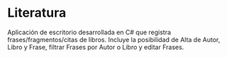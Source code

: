 # Literatura
Aplicación de escritorio desarrollada en C# que registra frases/fragmentos/citas de libros. Incluye la posibilidad de Alta de Autor, Libro y Frase, filtrar Frases por Autor o Libro y editar Frases.
